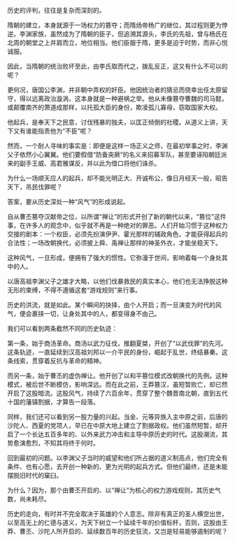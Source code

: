 历史的评判，往往是复杂而深刻的。

隋朝的建立，本身就源于一场权力的篡夺；而隋炀帝杨广的继位，其过程则更为悖逆。李渊家族，虽然成为了隋朝的臣子，但追溯其源头，李氏的先祖，曾与杨氏在北周的朝堂之上并肩而立，地位相当。他们臣服于隋，更多是迫于时势，而非心悦诚服。

因此，当隋朝的统治败坏至此，由李氏取而代之，拨乱反正，这又有什么不可以的呢？

更何况，唐国公李渊，并非朝中弄权的奸臣。他因统治者的猜忌而侥幸出任太原留守，得以远离政治漩涡，这本身就是一种避祸之举。他从未像篡夺曹魏的司马懿，或颠覆南齐的萧道成那样，以托孤大臣的身份，欺凌孤儿寡母，窃取国家大权。

他起兵，是奉天下之民意，讨伐残暴的独夫，以匡正倾倒的社稷。从道义上讲，天下又有谁能指责他为“不臣”呢？

然而，一个耐人寻味的事实是：即便是这样一场正义之师，在最初举事之时，李渊父子依然小心翼翼。他们要假借“防备突厥”的名义来招募军队，甚至要诬陷朝廷派来的副手王威、高君雅谋反，并以此为借口将他们诛杀。

为什么一场顺天应人的起兵，却不能光明正大、开诚布公，像日月经天一般，昭告天下，吊民伐罪呢？

答案，要从历史深处一种“风气”的形成说起。

自从曹丕篡夺汉献帝之位，以所谓“禅让”的形式开创了新的朝代以来，“篡位”这件事，在许多人的观念中，似乎就不再是一种绝对的罪恶。人们开始习惯于这种权力交接的剧本：一个权臣，必须先扮演伊尹、霍光那样的辅政角色，才能获得起兵的合法性；一场改朝换代，必须披上舜、禹禅让那样的神圣外衣，才能坐稳天下。

这种风气，一旦形成，便拥有了强大的惯性。它弥漫于世间，影响着每一个身处其中的人。

以唐高祖李渊父子之雄才大略，以他们伐暴救民的真实本心，他们也无法挣脱这种无形的束缚，不得不遵循这套“游戏规则”来行事。

历史的洪流，就是如此。某个瞬间的抉择，由个人开启；而一旦演变为时代的风气，便会裹挟一切，让身处其中的人，都变得身不由己。

我们可以看到两条截然不同的历史轨迹：

第一条，始于商汤革命。商汤以武力征伐，推翻夏桀，开创了“以武伐罪”的先河。这条轨迹，一直延续到汉高祖刘邦以一介平民的身份，崛起于乱世，终结暴秦。这条线索，贯穿着反抗与革命的精神。

而另一条，始于曹丕的虚伪禅让。他开创了以和平篡位模式改朝换代的先例。这种模式，被后世不断模仿，影响深远。而在此之前，王莽篡汉，虽短暂败亡，却已然开启了这股暗流。这股风气，持续了六百余年，贯穿了整个魏晋南北朝，直到五代十国的藩镇割据，才算告一段落。

同样，我们还可以看到另一股力量的兴起。当金、元等异族入主中原之前，后唐的沙陀人、西夏的党项人，早已在中原大地上建立了割据政权。他们虽然短暂，却开启了一个长达五百多年的、以外来武力冲击和主导中原历史的时代。这股潮流，其势愈演愈烈，不知其将终于何时。

回到最初的问题。以李渊父子当时的威望和他们所占据的道义制高点，他们完全有条件、也有心愿，去开创一种新的、更为光明的起兵方式。但他们最终，还是未能摆脱旧时代的窠臼。

为什么？因为，那个由曹丕开启的、以“禅让”为核心的权力游戏规则，其历史气数，尚未耗尽。

历史的走向，有时并不完全取决于英雄的个人意志。除非有真正的圣人横空出世，以至高无上的仁德与道义，为天下树立一个延续千年的价值标杆，否则，这股由王莽、曹丕、沙陀人所开启的、延续数百年的历史狂流，又岂是轻易能够遏制的呢？
